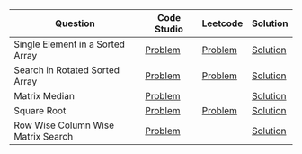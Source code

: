 | Question                           | Code Studio                                                                                                       | Leetcode                                                                  | Solution                                       |
| ---------------------------------- | ----------------------------------------------------------------------------------------------------------------- | ------------------------------------------------------------------------- | ---------------------------------------------- |
| Single Element in a Sorted Array   | [Problem](https://www.codingninjas.com/codestudio/problems/1112654)                                               | [Problem](https://leetcode.com/problems/single-element-in-a-sorted-array) | [Solution](SingleElementSortedArray.java)      |
| Search in Rotated Sorted Array     | [Problem](https://www.codingninjas.com/codestudio/problems/630450)                                                | [Problem](https://leetcode.com/problems/search-in-rotated-sorted-array)   | [Solution](SearchRotatedSortedArray.java)      |
| Matrix Median                      | [Problem](https://www.codingninjas.com/codestudio/problems/873378)                                                |                                                                           | [Solution](RowWiseSortedMatrixMedian.java)     |
| Square Root                        | [Problem](https://www.codingninjas.com/codestudio/problems/square-root-integral_893351)                           | [Problem](https://leetcode.com/problems/sqrtx)                            | [Solution](SquareRoot.java)                    |
| Row Wise Column Wise Matrix Search | [Problem](https://www.codingninjas.com/studio/problems/search-in-a-row-wise-and-column-wise-sorted-matrix_839811) |                                                                           | [Solution](SearchRowWiseColumnWiseSorted.java) |
